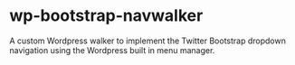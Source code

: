 wp-bootstrap-navwalker
======================

A custom Wordpress walker to implement the Twitter Bootstrap dropdown navigation using the Wordpress built in menu manager.